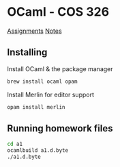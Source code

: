 # OCaml - COS 326

[Assignments](http://www.cs.princeton.edu/courses/archive/fall17/cos326/assignments.php)
[Notes](http://www.cs.princeton.edu/courses/archive/fall17/cos326/notes/index.php)

## Installing

Install OCaml & the package manager

```bash
brew install ocaml opam
```

Install Merlin for editor support

```bash
opam install merlin
```

## Running homework files

```bash
cd a1
ocamlbuild a1.d.byte
./a1.d.byte
```